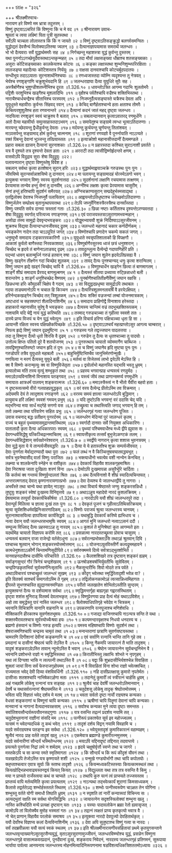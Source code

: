 +++
title = "३२६"

+++
श्रीलक्ष्मीरुवाच-  
नारायण हरे विष्णो मम भ्रात्रा तदुत्तरम् ।  
विष्णुं दृष्ट्वाऽऽचरितं किं विष्णुना किं च मे वद ॥१ ॥
श्रीनारायण उवाच-  
श्रूयतां च त्वया लक्ष्मि! पिता पुत्री सुतस्तथा ।  
सर्वेऽपि चञ्चला लोलास्तत्र किं किं न जायते ॥२ ॥
विष्णुं दृष्ट्वाऽतिसङ्क्रुद्धो बलगर्वसमन्वितः ।  
युद्धोद्यतं देवसैन्यं विलोक्याऽतिरुषा ज्वलन् ॥३ ॥
दैत्यानाज्ञापयामास समरार्थे जलन्धरः ।  
भो भो दैत्यवराः सर्वे युद्धार्थममरैः सह ॥४ ॥
निर्गच्छन्तु महाशस्त्रा युद्धं कुर्वन्तु दुस्तरम् ।  
यथा पुनर्नाऽऽगच्छेयुर्देवास्तथाऽन्तकृन्महत् ॥५ ॥
तदा मौर्या लक्षसङ्ख्या धौम्राश्च शतसङ्ख्यकाः ।  
असुराः कोटिसङ्ख्याकाः कालकेयाश्च कोटयः ॥६ ॥
कङ्का लक्षास्तथा शुम्भनिशुम्भपरिरक्षिताः ।  
तालजङ्घा महादैत्याः कोटिशस्तत्र निर्ययुः ॥७ ॥
राक्षसा दानवाश्चापि कोट्यर्बुदपदातयः ।  
सन्धीभूय तदाऽऽयाताः सुरनाशार्थनिश्चयाः ॥८ ॥
रणध्वजास्तदा व्योम्नि व्यदृश्यन्त तु नेत्रवत् ।  
भेर्यश्च रणशृङ्गाणि चक्रुशुर्भयदानि हि ॥९ ॥
जलन्धराज्ञया दैत्या युयुधिरे सुरैः सह ।  
अस्त्रैर्बाणैश्च भूशुण्डीशतघ्नीभिश्च दूरतः ॥1.326.१० ॥
धावन्तोऽत्रित आगम्य गदाभिः शूलतोमरैः ।  
पट्टिशैः परशुभिश्च खड्गैश्च मूशलादिभिः ॥११ ॥
वृक्षैश्च पर्वतैश्चापि वज्रैश्च शक्तिभिस्तथा ।  
नाराचैश्चार्धचन्द्रैश्च सीताभिश्च परस्परम् ॥१२ ॥
निजघ्नुर्दैत्यसङ्घास्ते चक्रैश्च देवता अपि ।  
युयुधुस्ते महावीराः कुर्वन्तः सिंहवद् रवान् ॥१३ ॥
केचिद् बाणैर्हताश्चान्ये हताः क्षताश्च तोमरैः ।  
केचित्परशुशूलैश्च हता रणवनान्तरे ॥१४॥
दैत्यानां कदनं जातं महद् दृष्ट्वा जलन्धरः ।  
नादयित्वा रणशृङ्गं स्वयं चाक्रुश्य वै बलात् ॥१५ ॥
सबलान्दानवान् कृत्वाऽवातरद् रणमूर्धनि ।  
अतो दैत्या महावीर्याः समुत्साहास्तदाऽभवन् ॥१६ ॥
समापेतुश्च सङ्ग्रामे त्वन्धा भूत्वाऽतिदारुणाः ।  
मारयन्तु च्छेदयन्तु द्वैधीकुर्वन्तु देवताः ॥१७॥
मर्दयन्तु कूर्चयन्तु चूर्णयन्तु तिलांशवत् ।  
माऽपसर्पन्तु सङ्ग्रामाद् होमं कुर्वन्तु चात्मनाम् ॥१८ ॥
शूराणां रणयज्ञो वै पुनर्नायाति नाऽऽप्यते ।  
रक्तं पिबन्तु देवानां भुञ्जन्तु तत्प्रियास्ततः ॥१९ ॥
इत्याक्रोशो महानासीत्तदानीं दैत्यमण्डले ।  
प्रहारा सबला ह्यासन् दैत्यानां सुरनाशकाः ॥1.326.२०॥
न प्रहारस्तदा कश्चित् सुराऽनाशी प्रवर्तते ।  
यत्र वै दृश्यते तत्र दृश्यन्ते देवता हताः ॥२१ ॥
अरराटी तदा त्वासीद्विष्णोर्हृदन्तरे क्षणम् ।  
वासवोऽपि विदुद्राव सुराः शेषा विदुद्रुवुः ॥२२।  
पलायनपरान् दृष्ट्वा विष्णुस्तेषु विवेश ह ।  
सबलान् सर्वथा कृत्वा हतशेषान् सुरान् हरिः ॥२३॥
युद्धार्थमाह्वयाञ्चक्रे गरुडस्थः पुनः पुनः ।  
जीवयिष्ये सुरान्सर्वान्नाशयिष्ये तु दानवान् ॥२४॥
मा पलायन्तु सङ्ग्रामादहं योत्स्येऽग्रगो भवन् ।  
इत्युक्त्वा भगवान् विष्णुः स्वस्य सुदर्शनात्तदा ॥२५॥
सुदर्शनानां लक्षाणि रचयामास तत्क्षणम् ।  
प्रेरयामास तान्येव हन्तुं सेनां तु दानवीम् ॥२६॥
अग्नींश्च लक्षशः कृत्वा प्रेरयामास चासुरीम् ।  
सेनां हन्तुं हरिश्चापि सुदर्शनं समैरयत् ॥२७॥
अग्निचक्राण्यसुरान् सम्प्रदेहुर्भस्मसाद्यथा ।  
एतद्विलोक्य देवाश्च निजघ्नुर्वै पलायितान् ॥२८॥
आह्वयन्तोऽतिधृष्टाश्च जयेच्छवोऽतिदारुणाः ।  
विष्णुर्जलेन सम्प्रोक्ष्य मृतानुत्थापयत्तथा ॥२९॥
तेऽपि जघ्नुर्वेगिशस्त्रैरस्त्रैश्च दानवाँस्तदा ।  
विष्णुः पश्यति सर्वत्र दानवा त्रस्ततां गताः ॥1.326.३० ॥
छिन्ना नष्टाः कर्तिताश्च दृश्यन्तेऽरण्यवत्तदा ।  
शेषा विदुद्रुवुः स्वर्गात् परित्यज्य रणाङ्गणम् ॥३१॥
एवं पराजयस्तत्राऽसुराणामभवन्महान् ।  
असोढा तस्य सामुद्रो देववृन्दभयङ्करः ॥३२॥
योद्धुमभ्याययौ शुक्रं निर्दिश्याऽऽसुरजीवनम् ।  
शुक्रश्च विद्यया दैत्यान्दग्धानजीवयद् द्रुतम् ॥३३॥
जलन्धरो महानादं चकार कर्णदीर्णकम् ।  
भयङ्करेण नादेन तदा चाऽऽपूरितं जगत् ॥३४॥
विष्णोश्चापि प्रणादेन चकम्पे सकलं जगत् ।  
धनुष्युभौ समादाय टङ्काररवकारिणौ ॥३५॥
युयुधाते स्वसृपतिशालाकौ हि विपक्षगौ ।  
आकाशं कुर्वतो बाणैस्तदा निरवकाशवत् ॥३६॥
विष्णुर्बाणैरसुरस्य ध्वजं छत्रं धनुश्शरान् ।  
चिच्छेद च हृदये तं बाणेनाऽताडयद् दृढम् ॥३७॥
तावदुत्प्लुत्य दैत्येन्द्रो गदापाणिर्हरिं प्रति ।  
पद्भ्यां धावन् बलान्मूर्ध्नि गरुडं हतवान् रुषा ॥३८॥
विष्णुं जघान शूलेन हृदयेऽतिप्रसह्य वै ।  
विष्णुः खड्गेन तीक्ष्णेन गदां चिच्छेद शूलकम् ॥३९ ॥
तावद् दैत्यः पुनश्चान्यद् धनुः कृत्वा शरान्वितम् ।  
विष्णुं जघान हृद्ये खड्गं चिच्छेद् चापि वै ॥1.326.४० ॥
विष्णुश्चार्धेन खड्गेन छित्वा तं बाणमागतम् ।  
शार्ङ्गे शीघ्रं समादाय प्रैरयद् बाणमुल्बणम् ॥४ १ ॥
दैत्यस्तं सीतया प्रच्याव्य रुट्छिन्नाधरो बली ।  
शरान्तरेण ३ शार्ङ्गं धनुश्चिच्छेद वैष्णवम् ॥४२ ॥
पुनर्बाणैश्चातितीक्ष्णैर्विष्णुं जघान वक्षसि ।  
छिन्नधन्वा हरिः कौमुदकीं चिक्षेप वै गदाम् ॥४३ ॥
सा विद्युद्वदप्रधृष्या सामुद्रोऽपि तथाबलः ।  
गदया ताड्यमानोऽपि न चचाल हि किञ्चन ॥४४॥
दैत्यस्त्रिशूलमनलावर्षिं वै हरयेऽक्षिपत् ।  
हरिर्नन्दकखड्गेन चिच्छेद तत् त्रिशूलकम् ॥४५॥
दैत्यः शक्तिं वज्रजन्यां लम्बां योजनमात्रकाम् ।  
अष्टधारां च सहस्रघण्टां शैलादिनाशिनीम् ॥४ ६॥
समादाय प्राहिणोद्वै विनाशाय हरेस्तदा ।  
हाहाकारो महानासीत् सुरेषु वै भयङ्करः ॥४७॥
दैत्यस्य चान्तिमं वज्रं तदभूच्छक्तिरूपकम् ।  
नाशयामि यदि चेद्वै नायं युद्धं करिष्यति ॥४८॥
तस्माद् गरुडचञ्च्वा तं गृहीत्वा स्ववशे ततः ।  
दास्ये प्राप्य विजयं च येन युद्धं भवेत्पुनः ॥४९ ॥
इति विचार्य हरिणा पक्षिचञ्च्वा धृता हि सा ।  
आयान्ती रक्षिता स्वस्य पक्षिपक्षैकपिच्छके ॥1.326.५० ॥
दृष्ट्वाऽऽश्चर्यं महत्प्राप्तोऽसुर आगत्य चाम्बरात् ।  
निपत्य हृद्ये विष्णुं जघान दृढमुष्टिना ॥५ १ ॥
गरुडस्य गले तद्वज्जघान पादलत्तया ।  
तदा तु विष्णुना दैत्यो धृतो शिरसि वै दृढम् ॥५२ ॥
गरुडेन तु दैत्यः स धृतश्चञ्च्वा तु पादयोः ।  
उत्तोल्य क्षिप्तः पतितो दूरे वै शतयोजनम् ॥५३ ॥
पुनरुत्थाय चायातो व्योममार्गेण चाब्धिजः ।  
तावद्विष्णुश्चातिरुष्टो जघान हृदि तं पुनः ॥५ ४॥
स च विष्णुं जघानैव हृदि मुष्ट्या पुनः पुनः ।  
गरुडोपरि तत्रैव युयुधाते महाबलौ ॥५५॥
बाहुभिर्मुष्टिभिश्चैव जानुभिर्मरणोन्मुखैः ।  
गणयित्वा न मरणं दैत्यस्तु युयुधे बली ॥५६॥
मर्तव्यं वा विजेतव्यं लाभो द्वयेऽपि मेऽस्ति हि ।  
क्व वै विष्णोः करान्मृत्युः क्व वा विष्णुविजेतृता ॥५७॥
द्वयोर्लाभो महानस्ति यद्भावि भवतु ध्रुवम् ।  
इत्यालोच्य मतिं तस्य मृत्युं शम्भुकृतं तथा ॥५८ ॥
प्रहस्य भगवान्प्राह धन्यस्त्वं रणदुर्मदः ।  
ममाऽग्रेऽप्यविनाशिनो विनाशाय पतङ्गवत् ॥५९ ॥
यस्त्वं जीवं तथा प्राणान्समर्प्य रणमूर्धनि ।  
समायातः क्षात्रधर्मं पालयन् शङ्करात्मजः ॥1.326.६० ॥
ममाऽस्त्रैस्त्वं न वै भीतो यैर्वीरा बहवो हताः ।  
न दृष्टस्त्वत्समो वीरो गलग्राहप्रयुद्धकृत् ॥६१ ॥
वरं वरय दैत्येन्द्र प्रीतोऽस्मि तव विक्रमात् ।  
अदेयमपि देयं ते त्वादृशाय रणाङ्गणे ॥६२ ॥
वरस्य समयं ज्ञात्वा जलन्धरोऽपि बुद्धिमान् ।  
प्रत्युवाच हरिं लक्ष्मि! स्ववशं गमयन् प्रभुम् ॥६३ ॥
यदि तुष्टोऽसि भगवन्! वरं ददासि चेद् यदि ।  
मद्भगिन्या मया सार्धं मद्गेहे सगणो वस ॥६४॥
तच्छ्रुत्वा च तथास्त्विति जगाद् भगवान् हि तम् ।  
ततो लक्ष्म्या तथा परिवारेण सहितः प्रभुः ॥६५ ॥
जलन्धरगृहं गत्वा जलन्धरेण पूजितः ।  
उवास वचनाद् बद्धः प्रतीक्षन् पुनरर्दनम् ॥६ १॥
जलन्धरेण मेदिन्यां पुरं जालन्धरं कृतम् ।  
राज्यं च बहुलं पृथ्व्यामासमुद्रान्तमास्थितम् ॥६७॥
स्वर्गादौ दानवाः सर्वे नियुक्ता अधिकारिणः ।  
पातालादौ कृता दैत्या अधिकारपराः स्वयम् ॥६८ ॥
पृथ्व्यां पश्चिमवार्धेश्च मध्ये द्वीपे ह्युवास सः ।  
देवगन्धर्वसिद्धेषु यत्किञ्चिद्रत्नमाचितम् ॥६ ९॥
स्वायत्तीकृत्य तत्सर्वं बुभुजेऽकण्टकं तलम् ।  
देवगन्धर्वसिद्धेशान् सर्परक्षोनरेश्वरान् ॥1.326.७ ० ॥
स्वद्वीपे नागरान् कृत्वा शशास भुवनत्रयम् ।  
देवा युद्धे मृता ये ये तान्पर्यजीवयद्धरिः ॥७ १ ॥
दैत्या ये ये हतास्ताँश्च शुक्रः सम्पर्यजीवयत् ।  
देवाः पुनर्गता मेर्वाद्यरण्यादौ यथा पुरा ॥७२ ॥
फलं लब्धं न वै किञ्चित्तुषावघातवद्ध्यभूत् ।  
सर्वत्र भुवनेष्वासीद् वार्ता विष्णुः पराजितः ॥७३ ॥
भक्त्याधीनो भवत्येव वशी नान्येन केनचित् ।  
लक्ष्म्या च शालकेनापि स्नेहेन स वशीकृतः ॥७४॥
देवकार्यं विहायैव शालकगृहमाश्रितः ।  
देवा निराश्रया जाता दुःखिताः शरणं विना ॥७५॥
देव्योऽपि दुःखमापन्ना असुरैर्भूरि चार्दिताः ।  
किं कर्तव्यं क्व गन्तव्यं विष्णुर्वृन्दालतां श्रितः ॥७६ ॥
अथ दैत्यविनाशो वै शीघ्रं स्यादित्यचिन्तयत् ।  
अन्तरात्मगताद् देवात् कृष्गानारायणात्प्रभोः ॥७७॥
देवा देव्यश्च ये जालन्धरद्वीपे तु नागराः ।  
अभवँस्ते तथा चान्ये यथा ज्ञायेत् नाऽसुरः ॥७८ ॥
तथा विचार्य श्रेष्ठास्ते जग्मुः शङ्करसन्निधौ ।  
तुष्टुवुः शङ्करं स्वेषां दुःखस्य विनिवृत्तये ॥७ ९॥
अथाऽऽहूय महादेवो नारदं कुशलक्रियम् ।  
प्रेषयामास तत्पूर्यां देवकार्यचिकीर्षया ॥1.326.८० ॥
नारदोऽपि ययौ शीघ्रं जालन्धरपुरे तदा ।  
देवान्पूर्वं मिलित्वा च ज्ञात्वा दुःखं ततः पुनः ॥८ १ ॥
देवकृतं पूजनं च गृहीत्वाऽतिथिसत्क्रियाम् ।  
श्रुत्वा सूर्यशशिधर्मवह्निनिःसारणादिकम् ॥८२॥
विष्णोः पराजयं श्रुत्वा जलन्धरस्य चानयम् ।  
सुरानाश्वासयित्वा ज्ञापयित्वा कार्यसिद्धये ॥८ ३ ॥
यथाबुद्धि देवकार्यं करिष्ये ह्यभिधाय च ।  
नत्वा देवान् ययौ जलन्धरसभामृषिः स्वयम् ॥८४॥
आगतं मुनिं जलन्धरो नत्वाऽऽसनं ददौ ।  
सम्पूज्य विधिवद् दैत्यः प्रहस्याऽऽह तु नारदम् ॥८५॥
कुशलं ते मुनिश्रेष्ठ! कुत आगम्यते इतः ।  
यदर्थमिह चायातो विज्ञापय करोमि तत् ॥८६ ॥
प्रसन्नात्मा नारदस्तच्छ्रुत्वा प्रोवाच चासुरम् ।  
धन्यस्त्वं बलवान् राजा राजेन्द्रो वर्तसेऽधुना ॥८७॥
सर्वरत्नप्रभोक्ताऽसि तथाऽहं श्रुतवान् दिवि ।  
पश्चाच्च श्रुतवान् भोगान् शङ्करस्योत्तमोत्तमान् ॥८८ ॥
योजनाऽयुतविस्तीर्णे कल्पद्रुममहावने ।  
कामधेनुशताऽऽकीर्णे चिन्तामणिसुदीपिते ८९॥
सर्वरुक्ममये दिव्ये सर्वत्राऽद्भुतशोभिते ।  
यानवाहनदासैश्च दासीभिः परिचारिते ॥1.326.९० ॥
कैलाशशिखरे तत्र दृष्टवान् शङ्करं ह्यहम् ।  
सर्वाङ्गसुन्दरं गौरं त्रिनेत्रं चन्द्रशेखरम् ॥९ १ ॥
ऊनषोडशवर्षाभिर्युवतीभिः सुसेवितम् ।  
चन्द्रपिण्डकृताभिर्वा सूर्यस्वर्णनिःसृताभिः ॥९२॥
नैकसुन्दरीभिः शिवो मोदते तत्र पर्वते ।  
अथाऽविचारयं पश्चाच्छ्रुतं जालन्धरं सुखम् ॥९३ ॥
कीदृग् भवेत्तथा स्मृर्द्धिरेतादृशी भवेन्न वा? ।  
इति वितर्क्य साश्चर्यं समागतोऽस्मि ते गृहम् ॥९४॥
तद्विलोकनकामोऽहं त्वत्सान्निध्यमिहागतः ।  
द्वीपस्ते सुभगश्चास्ति ह्युद्यानवनमण्डितः ॥९५॥
परीतो जलखातेन शोभितोऽस्तीति सुन्दरम् ।  
इत्युक्तवन्तं दैत्यः स दर्शयामास सर्वथा ॥९६॥
स्मृद्धिमन्तर्गृहा बाह्यगृहा गह्वरसंस्थिताम् ।  
दृष्ट्वा शशंस मुनिराड् वितर्क्य देवलाभकृत् ॥९७॥
विष्णुप्रेरणया प्राह दैत्यं मोहं यथाऽऽविशेत् ।  
अहो तव समृद्धेस्तु पारं नास्ति जलन्धर ॥९८॥
त्रैलोक्याधिपतिगृहे भवेदेव न चित्रकम् ।  
भवनानि विचित्राणि यानानि वाहनानि च ॥९९॥
उपकरणानि रत्नपूजाश्च मणिशेवधिः ।  
मौक्तिकानि हीरकाश्च सुवर्णशतभूमयः ॥1.326.१० ०॥
गजाद्या वाजिनश्चापि नाऽन्यत्र सन्ति ते यथा ।  
शक्तस्यैरावतश्चात्र सूर्यस्योच्चैःश्रवा हयः ॥१० १॥
कल्पमन्दारवृक्षाश्च निधयो धनदस्य च ।  
ब्रह्मणो हंसयानं च विष्णोः गरुड इत्यपि ॥१०२॥
यमस्य महिषश्चापि विष्णोः सुदर्शनं तथा ।  
शेषराजमणिश्चापि चन्द्रस्य चामृतं तथा ॥१ ०३॥
मन्वन्तराणां छत्राणि सुवर्णयष्टयस्तथा ।  
चामराणि दिगीशानां देवीनां कङ्कणानि च ॥१ ०४॥
एवं सर्वाणि रत्नानि भान्ति तानि गृहे तव ।  
प्रमदानां च दासीनां श्रेष्ठत्वं चापि तेऽस्ति वै ॥१०५ ॥
किन्तु नैकमपि जायारत्नं तै भाति तादृशम् ।  
यादृशं शङ्कराऽग्रेऽस्ति तावान् न्यूनोऽस्ति वै भवान् ॥१०६ ॥
श्रेष्ठेन जायारत्नेन सूर्यचन्द्रनिभेन वै ।  
भवनानि प्रशोभन्ते राज्ञो न स्मृद्धिभिस्तथा ॥१ ०७॥
किरातीभिस्तु लक्षाभिः शोभते न नृपगृहम् ।  
यथा त्वं दिग्यशा भासि न त्वत्पत्नी तथाऽस्ति वै ॥१ ०८॥
यद्वा किं शुभ्रदासीभिर्यशश्चेन्न विवाहिता ।  
शुक्लां जायां विना सर्वं फेरुराजगृहोपमम् ॥१ ०९॥
न वै विवाहितां विना शोभा राज्ञो भवेत्क्वचित् ।  
राज्यमाता भवेद् देवी दिव्या वंशविवर्धिनी ॥1.326.११० ॥
नहि दासीप्रलक्षासु कुमारो नृपतेर्मतः ।  
दासीजाः शतशश्चापि नाभिषेकाऽर्हणा मताः ॥१११ ॥
तदानेतुं कुमारीं त्वं स्त्रीरत्नं चार्हसि ध्रुवम् ।  
अहं गच्छामि लोकेषु रत्नानां यत्र सङ्ग्रहः ॥११ २॥
श्रुत्वैवं चाह देवर्षिं जलन्धरोऽतिमानवान् ।  
देवर्षे च यथासर्वरत्नानां श्रैष्ठ्यमस्ति मे ॥११३ ॥
चतुर्दशसु लोकेषु तादृक् श्रेष्ठोत्तमोत्तमम् ।  
भविता यदि विज्ञातं भवेद् दर्शय मे मतम् ॥१ १४॥
भवता सर्वतो दृष्टा नार्यो राज्ञ्यश्च कन्यकाः ।  
वेधसां शङ्कराणां च विष्णूनां चापि कन्यकाः ॥११५ ॥
ऋषीणां चापि पितॄणां देवानां चापि कन्यकाः ।  
मानवानां च नागानां दैत्यदानवरक्षसाम् ॥११६ ॥
सर्वाश्च कन्यका मुने त्वया दृष्टाः समन्ततः ।  
सर्वातिशयसौन्दर्यरूपयौवनसद्गुणाः ॥११७ ॥
यत्र वसन्ति तद्रत्नं प्रदर्शय नयामि तत् ।  
चतुर्दशभुवनानां राज्ञीनां संसदि मम ॥११८ ॥
पत्नीरूपं प्रकाश्येत सूर्य इव महोज्ज्वलम् ।  
यत्समं न भवेदन्यदधिकं तु कथं भवेत् ॥११९ ॥
तादृशं दर्शय विद्वन् नयामि विवहामि च ।  
यदग्रे सर्वराज्ञ्यश्च पतङ्ग्य इव सर्वथा ॥1.326.१२० ॥
भवेयुस्तादृशं कुमारिकारत्नं वहाम्यहम् ।  
श्रुत्वैवं नारदः प्राह वर्तते तादृशं खलु ॥१२१ ॥
एकमेवात्र ब्रह्माण्डे कुमारीरत्नमुत्तमम् ।  
यदग्रे सर्वनारीणां सौन्दर्यं भस्मितेन्धनम् ॥१२२ ॥
मयाऽपि यद्दिनाद्दृष्टं तद्दिनात् तदवाप्तये ।  
प्रयत्यते पुनर्गत्वा निद्रां लभे न शर्मदाम् ॥१२३ ॥
हृदये चक्षुषोर्वृत्तौ स्वप्ने तथा च जागरे ।  
मस्तकेऽपि च सा कन्या रमते स्मृतिमागता ॥१२४ ॥
किं सौन्दर्यं च किं रूपं कीदृशं यौवनं तथा ।  
यन्नखाग्रेऽपि तेजोऽस्ति यत्र कृष्णायते शशी ॥१२५ ॥
यन्मुखे गण्डयोर्भागौ तथा चापि कपोलयोः ।  
क्लृप्ताश्चत्वार एवात्र सूर्याः किं स्तश्च तादृशौ ॥१२६ ॥
कियन्मध्यकटिस्तस्याः कियत्कामस्थलं तथा ।  
कियत्प्रोद्भिन्नभावाढ्यस्तनद्वयं कियत् कियत् ॥१२७ ॥
विद्युल्लता यथा तत्र तत्र वसन्ति वै किमु ।  
मया न प्राप्यते राजँस्त्वया कथं स चाप्यते ॥१२८ ॥
तथापि कुरु यत्नं त्वं प्राप्स्यते तज्जयस्तव ।  
प्राप्तव्यं वापि मर्तव्यमिति कृत्वा प्रयत्यताम् ॥१२९ ॥
नाऽन्यथा तद्भवेत्कार्यं शूराणां किमसाध्यकम् ।  
कैलासे तद्वर्ततेऽद्य शम्भोर्हस्ततले स्थितम् ॥1.326.१३० ॥
शम्भोः पत्नीस्वरूपेण चाऽक्षत तेन योगिना ।  
शम्भुस्तु वर्तते योगी समाधौ तिष्ठति ध्रुवम् ॥१३१ ॥
न स्पृशति तां नारीं कन्यारूपां विचिन्त्य सः ।  
अत्यद्भुतां रक्षति स्म सर्वथा योगसिद्धिभिः ॥१३२ ॥
जायारत्नेन सदृशस्त्रिलोक्यां शम्भुना खलु ।  
नास्ति कश्चिदिति मन्ये प्रत्यक्षं दृष्टवान् यतः ॥१३३ ॥
यस्याः पादावलोकेन ब्रह्मा रेतो ह्यवासृजत् ।  
कामोऽपि तां विलोक्यैव मुमोह भस्मतां गतः ॥१ ३४॥
तद्रत्नं त्वक्षतं प्राप्य कृतकृत्यो भवात्र वै ।  
नो चेत् प्राणान् विहायैव परलोकं समाश्रय ॥१ ३५॥
इत्युक्त्वा नारदो देवपूज्यो देवहितार्थकृत् ।  
ययौ देवाँश्च विज्ञाप्य कलां दैत्यविनाशिनीम् ॥१३६ ॥
देवा अपि सुतुष्टाश्च विष्णुं गत्वा स नारदः ।  
सर्वं तदब्रवीन्नत्वा ययौ सत्यं स्वकं स्थलम् ॥१ ३७॥
इति श्रीलक्ष्मीनारायणीयसंहितायां प्रथमे कृतयुगसन्ताने जलन्धरवृन्दाख्यानेऽसुरसुरसैन्ययुद्धं, मृताऽसुरसुराणामुज्जीवनं, जलन्धरविष्ण्वोश्च युद्धं, प्रसन्नेन विष्णुना जलन्धरगृहे वासात्मकवरप्रदानं, पुनर्देवानां दुःखं, शङ्कराय निवेदनं, नारदस्य जलन्धरगृहं प्रतिगमनं, सुरूपाया भार्याया पार्वत्या आनयनाय जलन्धरस्य मोहनमित्यादिनिरूपणनामा षडविंशत्यधिकत्रिशततमोऽध्यायः ॥३२६ ॥
    
